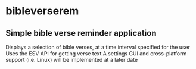 # bibleverserem

## Simple bible verse reminder application
Displays a selection of bible verses, at a time interval specified for the user
Uses the ESV API for getting verse text
A settings GUI and cross-platform support (i.e. Linux) will be implemented at a later date
